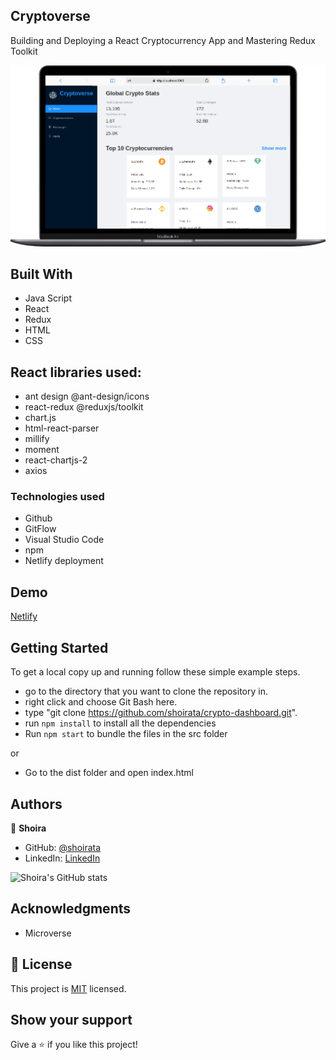 ## Cryptoverse

Building and Deploying a React Cryptocurrency App and Mastering Redux Toolkit

![Screenshot](demo.png)

## Built With

- Java Script
- React
- Redux
- HTML
- CSS

## React libraries used:

- ant design @ant-design/icons
- react-redux @reduxjs/toolkit
- chart.js
- html-react-parser
- millify
- moment
- react-chartjs-2
- axios

### Technologies used

- Github
- GitFlow
- Visual Studio Code
- npm
- Netlify deployment

## Demo

[Netlify](https://happy-darwin-85979d.netlify.app)

## Getting Started

To get a local copy up and running follow these simple example steps.

- go to the directory that you want to clone the repository in.
- right click and choose Git Bash here.
- type "git clone https://github.com/shoirata/crypto-dashboard.git".
- run `npm install` to install all the dependencies
- Run `npm start` to bundle the files in the src folder

or

- Go to the dist folder and open index.html

## Authors

👤 **Shoira**

- GitHub: [@shoirata](https://github.com/shoirata)
- LinkedIn: [LinkedIn](https://www.linkedin.com/in/shoira-tashpulatova-bab4a7122/)

![Shoira's GitHub stats](https://github-readme-stats.vercel.app/api?username=shoirata&count_private=true&theme=dark&show_icons=true)

## Acknowledgments

- Microverse

## 📝 License

This project is [MIT](MIT.md) licensed.

## Show your support

Give a ⭐️ if you like this project!
